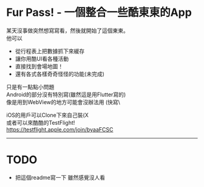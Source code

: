 # Fur Pass! - 一個整合一些酷東東的App
某天沒事做突然想寫寫看，然後就開始了這個東東。\
他可以
- 從行程表上把數據抓下來緩存
- 讓你用酷UI看各種活動
- 直接找到會場地圖！
- 還有各式各樣奇奇怪怪的功能(未完成)

只是有一點點小問題\
Android的部分沒有特別寫(雖然這是用Flutter寫的)\
像是用到WebView的地方可能會沒辦法用 (快寫\

iOS的用戶可以Clone下來自己裝(X\
或者可以來酷酷的TestFlight!\
https://testflight.apple.com/join/byaaFCSC

---
# TODO
- 把這個readme寫一下 雖然感覺沒人看